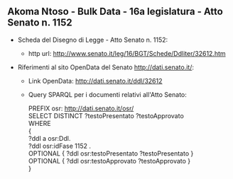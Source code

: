 ## Akoma Ntoso - Bulk Data - 16a legislatura - Atto Senato n. 1152 ##

* Scheda del Disegno di Legge - Atto Senato n. 1152:
	* http url: http://www.senato.it/leg/16/BGT/Schede/Ddliter/32612.htm

* Riferimenti al sito OpenData del Senato http://dati.senato.it/:
	* Link OpenData: http://dati.senato.it/ddl/32612
	* Query SPARQL per i documenti relativi all'Atto Senato:

        PREFIX osr: <http://dati.senato.it/osr/>  
		SELECT DISTINCT ?testoPresentato ?testoApprovato  
		WHERE  
		{  
		    ?ddl a osr:Ddl.  
		    ?ddl osr:idFase 1152 .  
		    OPTIONAL { ?ddl osr:testoPresentato ?testoPresentato }  
		    OPTIONAL { ?ddl osr:testoApprovato ?testoApprovato }  
		}
		